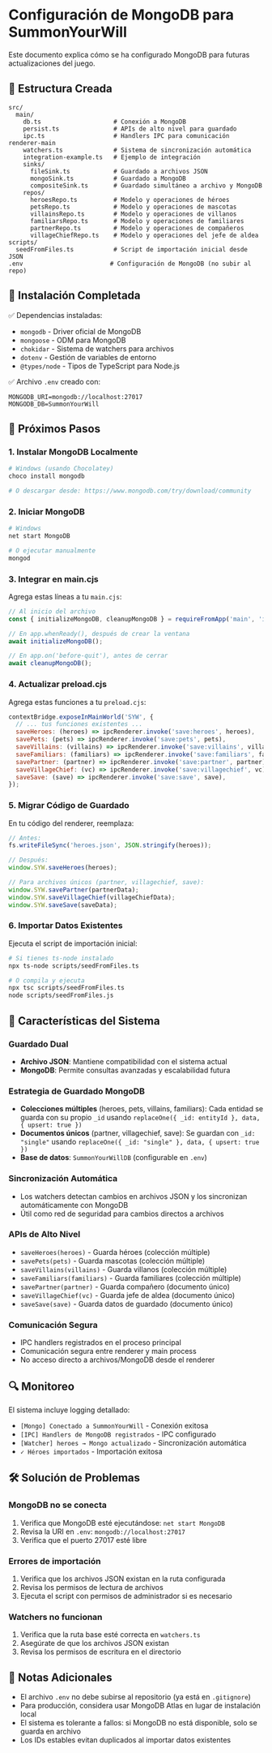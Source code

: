 # Configuración de MongoDB para SummonYourWill

Este documento explica cómo se ha configurado MongoDB para futuras actualizaciones del juego.

## 📁 Estructura Creada

```
src/
  main/
    db.ts                    # Conexión a MongoDB
    persist.ts               # APIs de alto nivel para guardado
    ipc.ts                   # Handlers IPC para comunicación renderer-main
    watchers.ts              # Sistema de sincronización automática
    integration-example.ts   # Ejemplo de integración
    sinks/
      fileSink.ts            # Guardado a archivos JSON
      mongoSink.ts           # Guardado a MongoDB
      compositeSink.ts       # Guardado simultáneo a archivo y MongoDB
    repos/
      heroesRepo.ts          # Modelo y operaciones de héroes
      petsRepo.ts            # Modelo y operaciones de mascotas
      villainsRepo.ts        # Modelo y operaciones de villanos
      familiarsRepo.ts       # Modelo y operaciones de familiares
      partnerRepo.ts         # Modelo y operaciones de compañeros
      villageChiefRepo.ts    # Modelo y operaciones del jefe de aldea
scripts/
  seedFromFiles.ts           # Script de importación inicial desde JSON
.env                        # Configuración de MongoDB (no subir al repo)
```

## 🚀 Instalación Completada

✅ Dependencias instaladas:
- `mongodb` - Driver oficial de MongoDB
- `mongoose` - ODM para MongoDB
- `chokidar` - Sistema de watchers para archivos
- `dotenv` - Gestión de variables de entorno
- `@types/node` - Tipos de TypeScript para Node.js

✅ Archivo `.env` creado con:
```
MONGODB_URI=mongodb://localhost:27017
MONGODB_DB=SummonYourWill
```

## 🔧 Próximos Pasos

### 1. Instalar MongoDB Localmente
```bash
# Windows (usando Chocolatey)
choco install mongodb

# O descargar desde: https://www.mongodb.com/try/download/community
```

### 2. Iniciar MongoDB
```bash
# Windows
net start MongoDB

# O ejecutar manualmente
mongod
```

### 3. Integrar en main.cjs

Agrega estas líneas a tu `main.cjs`:

```javascript
// Al inicio del archivo
const { initializeMongoDB, cleanupMongoDB } = requireFromApp('main', 'integration-example');

// En app.whenReady(), después de crear la ventana
await initializeMongoDB();

// En app.on('before-quit'), antes de cerrar
await cleanupMongoDB();
```

### 4. Actualizar preload.cjs

Agrega estas funciones a tu `preload.cjs`:

```javascript
contextBridge.exposeInMainWorld('SYW', {
  // ... tus funciones existentes ...
  saveHeroes: (heroes) => ipcRenderer.invoke('save:heroes', heroes),
  savePets: (pets) => ipcRenderer.invoke('save:pets', pets),
  saveVillains: (villains) => ipcRenderer.invoke('save:villains', villains),
  saveFamiliars: (familiars) => ipcRenderer.invoke('save:familiars', familiars),
  savePartner: (partner) => ipcRenderer.invoke('save:partner', partner),
  saveVillageChief: (vc) => ipcRenderer.invoke('save:villagechief', vc),
  saveSave: (save) => ipcRenderer.invoke('save:save', save),
});
```

### 5. Migrar Código de Guardado

En tu código del renderer, reemplaza:

```javascript
// Antes:
fs.writeFileSync('heroes.json', JSON.stringify(heroes));

// Después:
window.SYW.saveHeroes(heroes);

// Para archivos únicos (partner, villagechief, save):
window.SYW.savePartner(partnerData);
window.SYW.saveVillageChief(villageChiefData);
window.SYW.saveSave(saveData);
```

### 6. Importar Datos Existentes

Ejecuta el script de importación inicial:

```bash
# Si tienes ts-node instalado
npx ts-node scripts/seedFromFiles.ts

# O compila y ejecuta
npx tsc scripts/seedFromFiles.ts
node scripts/seedFromFiles.js
```

## 🎯 Características del Sistema

### Guardado Dual
- **Archivo JSON**: Mantiene compatibilidad con el sistema actual
- **MongoDB**: Permite consultas avanzadas y escalabilidad futura

### Estrategia de Guardado MongoDB
- **Colecciones múltiples** (heroes, pets, villains, familiars): Cada entidad se guarda con su propio `_id` usando `replaceOne({ _id: entityId }, data, { upsert: true })`
- **Documentos únicos** (partner, villagechief, save): Se guardan con `_id: "single"` usando `replaceOne({ _id: "single" }, data, { upsert: true })`
- **Base de datos**: `SummonYourWillDB` (configurable en `.env`)

### Sincronización Automática
- Los watchers detectan cambios en archivos JSON y los sincronizan automáticamente con MongoDB
- Útil como red de seguridad para cambios directos a archivos

### APIs de Alto Nivel
- `saveHeroes(heroes)` - Guarda héroes (colección múltiple)
- `savePets(pets)` - Guarda mascotas (colección múltiple)
- `saveVillains(villains)` - Guarda villanos (colección múltiple)
- `saveFamiliars(familiars)` - Guarda familiares (colección múltiple)
- `savePartner(partner)` - Guarda compañero (documento único)
- `saveVillageChief(vc)` - Guarda jefe de aldea (documento único)
- `saveSave(save)` - Guarda datos de guardado (documento único)

### Comunicación Segura
- IPC handlers registrados en el proceso principal
- Comunicación segura entre renderer y main process
- No acceso directo a archivos/MongoDB desde el renderer

## 🔍 Monitoreo

El sistema incluye logging detallado:
- `[Mongo] Conectado a SummonYourWill` - Conexión exitosa
- `[IPC] Handlers de MongoDB registrados` - IPC configurado
- `[Watcher] heroes → Mongo actualizado` - Sincronización automática
- `✓ Héroes importados` - Importación exitosa

## 🛠️ Solución de Problemas

### MongoDB no se conecta
1. Verifica que MongoDB esté ejecutándose: `net start MongoDB`
2. Revisa la URI en `.env`: `mongodb://localhost:27017`
3. Verifica que el puerto 27017 esté libre

### Errores de importación
1. Verifica que los archivos JSON existan en la ruta configurada
2. Revisa los permisos de lectura de archivos
3. Ejecuta el script con permisos de administrador si es necesario

### Watchers no funcionan
1. Verifica que la ruta base esté correcta en `watchers.ts`
2. Asegúrate de que los archivos JSON existan
3. Revisa los permisos de escritura en el directorio

## 📝 Notas Adicionales

- El archivo `.env` no debe subirse al repositorio (ya está en `.gitignore`)
- Para producción, considera usar MongoDB Atlas en lugar de instalación local
- El sistema es tolerante a fallos: si MongoDB no está disponible, solo se guarda en archivo
- Los IDs estables evitan duplicados al importar datos existentes
